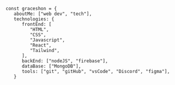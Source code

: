 ~~~
const graceshon = {
   aboutMe: ["web dev", "tech"],
   technologies: {
      frontEnd: [
         "HTML",
         "CSS",
         "Javascript",
         "React",
         "Tailwind",
      ],  
      backEnd: ["nodeJS", "firebase"],
      dataBase: ["MongoDB"],
      tools: ["git", "gitHub", "vsCode", "Discord", "figma"],
   } 
~~~
<!---
GrazonJS/GrazonJS is a ✨ special ✨ repository because its `README.md` (this file) appears on your GitHub profile.
You can click the Preview link to take a look at your changes.
--->
